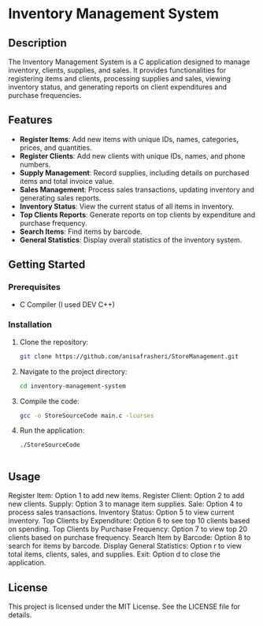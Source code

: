 # Inventory Management System

## Description

The Inventory Management System is a C application designed to manage inventory, clients, supplies, and sales. It provides functionalities for registering items and clients, processing supplies and sales, viewing inventory status, and generating reports on client expenditures and purchase frequencies.

## Features

- **Register Items**: Add new items with unique IDs, names, categories, prices, and quantities.
- **Register Clients**: Add new clients with unique IDs, names, and phone numbers.
- **Supply Management**: Record supplies, including details on purchased items and total invoice value.
- **Sales Management**: Process sales transactions, updating inventory and generating sales reports.
- **Inventory Status**: View the current status of all items in inventory.
- **Top Clients Reports**: Generate reports on top clients by expenditure and purchase frequency.
- **Search Items**: Find items by barcode.
- **General Statistics**: Display overall statistics of the inventory system.

## Getting Started

### Prerequisites

- C Compiler (I used DEV C++)

### Installation

1. Clone the repository:
   ```bash
   git clone https://github.com/anisafrasheri/StoreManagement.git

2. Navigate to the project directory:
   ```bash
   cd inventory-management-system


4. Compile the code:
   ```bash
   gcc -o StoreSourceCode main.c -lcurses


6. Run the application:
   ```bash
   ./StoreSourceCode



## Usage
Register Item: Option 1 to add new items.
Register Client: Option 2 to add new clients.
Supply: Option 3 to manage item supplies.
Sale: Option 4 to process sales transactions.
Inventory Status: Option 5 to view current inventory.
Top Clients by Expenditure: Option 6 to see top 10 clients based on spending.
Top Clients by Purchase Frequency: Option 7 to view top 20 clients based on purchase frequency.
Search Item by Barcode: Option 8 to search for items by barcode.
Display General Statistics: Option r to view total items, clients, sales, and supplies.
Exit: Option d to close the application.


## License
This project is licensed under the MIT License. See the LICENSE file for details.
